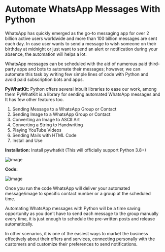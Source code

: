 # Automate WhatsApp Messages With Python                                            

WhatsApp has quickly emerged as the go-to messaging app for over 2 billion active users worldwide and more than 100 billion messages are sent each day. In case user wants to send a message to wish someone on their birthday at midnight or just want to send an alert or notification during your absence, the automation will helps a lot.

WhatsApp messages can be scheduled with the aid of numerous paid third-party apps and bots to automate their messages; however, we can automate this task by writing few simple lines of code with Python and avoid paid subscription bots and apps.

**PyWhatKit:** 
Python offers several inbuilt libraries to ease our work, among them PyWhatKit is a library for sending automated WhatsApp messages and It has few other features too.
1.	Sending Message to a WhatsApp Group or Contact
2.	Sending Image to a WhatsApp Group or Contact
3.	Converting an Image to ASCII Art
4.	Converting a String to Handwriting
5.	Playing YouTube Videos
6.	Sending Mails with HTML Code
7.	Install and Use

**Installation:**
Install pywhatkit (This will officially support Python 3.8+)

![image](https://user-images.githubusercontent.com/47914424/149626264-64fb2a88-71de-432c-84fd-5510badc8f96.png)
 
**Code:**

![image](https://user-images.githubusercontent.com/47914424/149626252-9984cb4c-173a-4a5b-8a9a-d3cc6557ef67.png)

 
Once you run the code WhatsApp will deliver your automated message/image to specific contact number or a group at the scheduled time. 

Automating WhatsApp messages with Python will be a time saving opportunity as you don’t have to send each message to the group manually every time, it is just enough to schedule the pre-written posts and release automatically.

In other scenarios, it is one of the easiest ways to market the business effectively about their offers and services, connecting personally with the customers and customize their preferences to send notifications.
